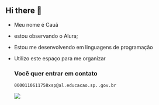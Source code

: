 ## Hi there 👋

- Meu nome é Cauã 
- estou observando o Alura;
- Estou me desenvolvendo em linguagens de programação
- Utilizo este espaço para me organizar

  ### Você quer entrar em contato

      0000110611758xsp@al.educacao.sp..gov.br

  ![](https://tenor.com/pt-BR/view/cat-pillow-hangry-affe-puff-gif-14437707)
